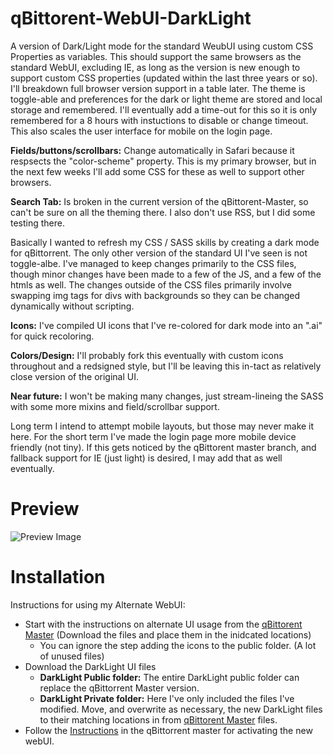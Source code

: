 # qBittorent-WebUI-DarkLight
A version of Dark/Light mode for the standard WeubUI using custom CSS Properties as variables. This should support the same browsers as the standard WebUI, excluding IE, as long as the version is new enough to support custom CSS properties (updated within the last three years or so). I'll breakdown full browser version support in a table later. The theme is toggle-able and preferences for the dark or light theme are stored and local storage and remembered. I'll eventually add a time-out for this so it is only remembered for a 8 hours with instuctions to disable or change timeout. This also scales the user interface for mobile on the login page.

**Fields/buttons/scrollbars:** Change automatically in Safari because it respsects the "color-scheme" property. This is my primary browser, but in the next few weeks I'll add some CSS for these as well to support other browsers.

**Search Tab:** Is broken in the current version of the qBittorent-Master, so can't be sure on all the theming there. I also don't use RSS, but I did some testing there.

Basically I wanted to refresh my CSS / SASS skills by creating a dark mode for qBittorrent. The only other version of the standard UI I've seen is not toggle-albe. I've managed to keep changes primarily to the CSS files, though minor changes have been made to a few of the JS, and a few of the htmls as well. The changes outside of the CSS files primarily involve swapping img tags for divs with backgrounds so they can be changed dynamically without scripting.

**Icons:** I've compiled UI icons that I've re-colored for dark mode into an ".ai" for quick recoloring.

**Colors/Design:** I'll probably fork this eventually with custom icons throughout and a redsigned style, but I'll be leaving this in-tact as  relatively close version of the original UI.

**Near future:** I won't be making many changes, just stream-lineing the SASS with some more mixins and field/scrollbar support. 

Long term I intend to attempt mobile layouts, but those may never make it here. For the short term I've made the login page more mobile device friendly (not tiny). If this gets noticed by the qBittorent master branch, and fallback support for IE (just light) is desired, I may add that as well eventually.

# Preview
![Preview Image](https://github.com/raylanser/DarkLight-qBittorent-WebUI/blob/master/preview.png)

# Installation
Instructions for using my Alternate WebUI:
* Start with the instructions on alternate UI usage from the [qBittorent Master](https://github.com/qbittorrent/qBittorrent/wiki/Developing-alternate-WebUIs-(WIP)) (Download the files and place them in the inidcated locations)
	* You can ignore the step adding the icons to the public folder. (A lot of unused files)
* Download the DarkLight UI files
	* **DarkLight Public folder:** The entire DarkLight public folder can replace the qBittorrent Master version.
	* **DarkLight Private folder:** Here I've only included the files I've modified. Move, and overwrite as necessary, the new DarkLight files to their matching locations in from [qBittorent Master](https://github.com/qbittorrent/qBittorrent/wiki/Developing-alternate-WebUIs-(WIP)) files.
* Follow the [Instructions](https://github.com/qbittorrent/qBittorrent/wiki/Alternate-WebUI-usage) in the qBittorrent master for activating the new webUI.

